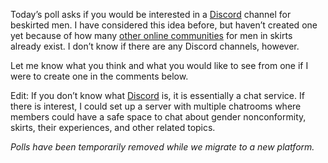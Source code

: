 Today’s poll asks if you would be interested in a [Discord](https://discord.com/) channel for beskirted men. I have considered this idea before, but haven’t created one yet because of how many [other online communities](https://www.the-beskirted-man.com/links/) for men in skirts already exist. I don’t know if there are any Discord channels, however.

Let me know what you think and what you would like to see from one if I were to create one in the comments below.

Edit: If you don’t know what [Discord](https://discord.com/) is, it is essentially a chat service. If there is interest, I could set up a server with multiple chatrooms where members could have a safe space to chat about gender nonconformity, skirts, their experiences, and other related topics.

*Polls have been temporarily removed while we migrate to a new platform.*